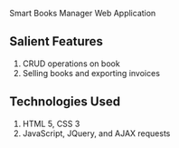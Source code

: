 Smart Books Manager Web Application

Salient Features
----------------------------------------------------------------
1. CRUD operations on book
2. Selling books and exporting invoices

Technologies Used
----------------------------------------------------------------
1. HTML 5, CSS 3
2. JavaScript, JQuery, and AJAX requests